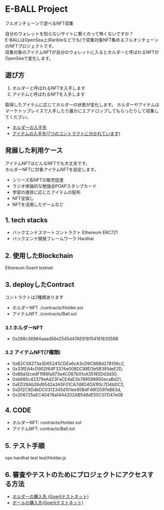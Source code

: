 # E-BALL Project

フルオンチェーンで遊べるNFT収集

自分のウォレットを知らないサイトに繋ぐのって怖くないですか？  
E-BALLはOpenSea上(Raribleなどでも)で収集対象NFT集めるフルオンチェーンのNFTプロジェクトです。  
収集対象のアイテムNFTが自分のウォレットに入るとホルダーと呼ばれるNFTがOpenSeaで変化します。

## 遊び方

1. ホルダーと呼ばれるNFTを入手します
2. アイテムと呼ばれるNFTを入手します

取得したアイテムに応じてホルダーの状態が変化します。
ホルダーやアイテムはマーケトップレイスで入手したり誰かにエアドロップしてもらったりして収集してください。

- [ホルダーの入手先](https://testnets.opensea.io/collection/e-ball-holder)
- [アイテムの入手先(7つのコントラクトに分かれています)](https://testnets.opensea.io/0x1F7f21cd01E7E9dB4F848BF329A2dCcE2DC405b8)

## 発展した利用ケース

アイテムNFTはどんなNFTでも大丈夫です。  
ホルダーNFTに対象アイテムNFTを設定します。

- シリーズ系NFTの販売促進
- ラジオ体操的な勉強会POAPスタンプカード
- 学習の進捗に応じたアイテムの配布
- NFT宝探し
- NFTを活用したゲームなど

## 1. tech stacks

- バックエンドスマートコントラクト Ethereum ERC721
- バックエンド開発フレームワーク Hardhat

## 2. 使用したBlockchain

Ethereum Goerli testnet

## 3. deployしたContract

コントラクトは2種類あります

- ホルダーNFT ./contracts/Holder.sol
- アイテムNFT ./contracts/Ball.sol

### 3.1 ホルダーNFT

- 0x288c36964aaad56e2545d47AE81815416183056B

### 3.2 アイテムNFT(7種類)

- 0xB2C58273a3D65245CDEa6cA3cD9C86Bd278106c2,
- 0x33fEA4cD902f64F3374e008DC88D3e58391deE2D,
- 0xB6a12cedF1f86fa973e4C067b01cA35185Dd3d30,
- 0xb685c42379eAd23FaCE4aE2b789598950ecaBd21,
- 0xED28Ab26d9542a3A5F01CA7d9D4DA1f0c7D4bDC2,
- 0xDf2C9DdbDC0312345d101ee95BdF46f2097eB63d,
- 0x206725eEC40478a1444202AB548dE55C07D47e0B

## 4. CODE

- ホルダーNFT: contracts/Holder.sol
- アイテムNFT: contracts/Ball.sol

## 5. テスト手順

npx hardhat test test/Holder.js

## 6. 審査やテストのためにプロジェクトにアクセスする方法

- [ホルダーの購入先 (Goerliテストネット)](https://testnets.opensea.io/collection/e-ball-holder)
- [ボールの購入先(Goerliテストネット)](https://testnets.opensea.io/0x1F7f21cd01E7E9dB4F848BF329A2dCcE2DC405b8)

